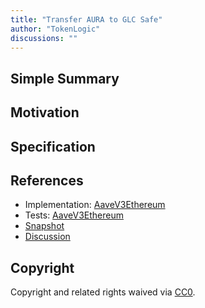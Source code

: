 ```yaml
---
title: "Transfer AURA to GLC Safe"
author: "TokenLogic"
discussions: ""
---
```


## Simple Summary

## Motivation

## Specification

## References

- Implementation: [AaveV3Ethereum](https://github.com/bgd-labs/aave-proposals-v3/blob/main/src/20231123_AaveV3Ethereum_TransferAURAToGLCSafe/AaveV3Ethereum_TransferAURAToGLCSafe_20231123.sol)
- Tests: [AaveV3Ethereum](https://github.com/bgd-labs/aave-proposals-v3/blob/main/src/20231123_AaveV3Ethereum_TransferAURAToGLCSafe/AaveV3Ethereum_TransferAURAToGLCSafe_20231123.t.sol)
- [Snapshot](TODO)
- [Discussion](TODO)

## Copyright

Copyright and related rights waived via [CC0](https://creativecommons.org/publicdomain/zero/1.0/).
